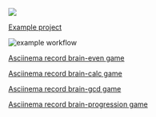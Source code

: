 <a href="https://codeclimate.com/github/codeclimate/codeclimate/maintainability"><img src="https://api.codeclimate.com/v1/badges/a99a88d28ad37a79dbf6/maintainability" /></a>

<a href="https://github.com/hexlet-boilerplates/php-package">Example project</a>

![example workflow](https://github.com/programcuser/php-project-lvl1/actions/workflows/main.yml/badge.svg)

<a href="https://asciinema.org/a/X8f7KtUUJMAgrmlaZ76SEAD5m">Asciinema record brain-even game</a>

<a href="https://asciinema.org/a/oJhPfvSX3I9htjA83E3VM208Q">Asciinema record brain-calc game</a>

<a href="https://asciinema.org/a/rYsbYdaefSJyxqpYivjbkooKQ">Asciinema record brain-gcd game</a>

<a href="https://asciinema.org/a/sOM5N1kJ3keP80hzaUYi0yFHa">Asciinema record brain-progression game</a>
